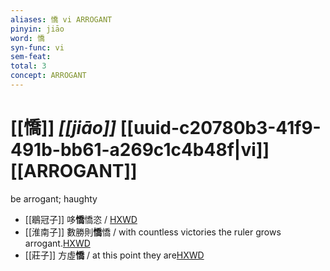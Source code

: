```yaml
---
aliases: 憍 vi ARROGANT
pinyin: jiāo
word: 憍
syn-func: vi
sem-feat: 
total: 3
concept: ARROGANT 
---
```

# [[憍]] *[[jiāo]]*  [[uuid-c20780b3-41f9-491b-bb61-a269c1c4b48f|vi]] [[ARROGANT]]
be arrogant; haughty
 - [[鶡冠子]] 哆**憍**憍恣 / [HXWD](https://hxwd.org/textview.html?location=KR3j0006_tls_019-1a.19)
 - [[淮南子]] 數勝則**憍**憍 / with countless victories the ruler grows arrogant.[HXWD](https://hxwd.org/textview.html?location=KR3j0010_tls_012-14a.14)
 - [[莊子]] 方虛**憍** / at this point they are[HXWD](https://hxwd.org/textview.html?location=KR5c0126_tls_019-13a.7)